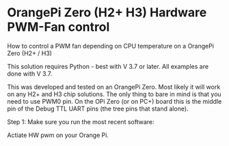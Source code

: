 # OrangePi Zero (H2+ H3) Hardware PWM-Fan control
How to control a PWM fan depending on CPU temperature on a OrangePi Zero (H2+ / H3)

This solution requires Python - best with V 3.7 or later. All examples are done with V 3.7.

This was developed and tested on an OrangePi Zero. Most likely it will work on any H2+ and H3 chip solutions. The only thing to bare in mind is that you need to use PWM0 pin. On the OPi Zero (or on PC+) board this is the middle pin of the Debug TTL UART pins (the tree pins that stand alone). 

Step 1:
Make sure you run the most recent software:



Actiate HW pwm on your Orange Pi.
